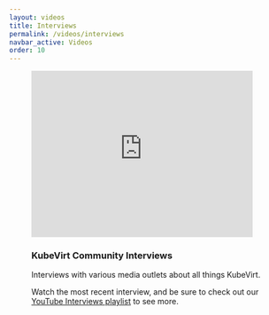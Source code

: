 ```yaml
---
layout: videos
title: Interviews
permalink: /videos/interviews
navbar_active: Videos
order: 10
---
```


<div class="row">
  <div class="col-6">
    <figure class="figure">
      <iframe style="width: 400px; height: 300px;" src="https://www.youtube-nocookie.com/embed/videoseries?list=PLnLpXX8KHIYwjs_6oOJueIJDMcgjMI2tV" frameborder="0" allow="autoplay; encrypted-media" title="KubeVirt Community Interviews" allowfullscreen></iframe>
      <figcaption class="figure-caption">
      <h3>KubeVirt Community Interviews</h3>
        <p>
          Interviews with various media outlets about all things KubeVirt.
        </p>
        <p>
          Watch the most recent interview, and be sure to check out our <br><a href="https://www.youtube.com/playlist?list=PLnLpXX8KHIYwjs_6oOJueIJDMcgjMI2tV">YouTube Interviews playlist</a> to see more.
        </p>
      </figcaption>
    </figure>
  </div>
</div>
